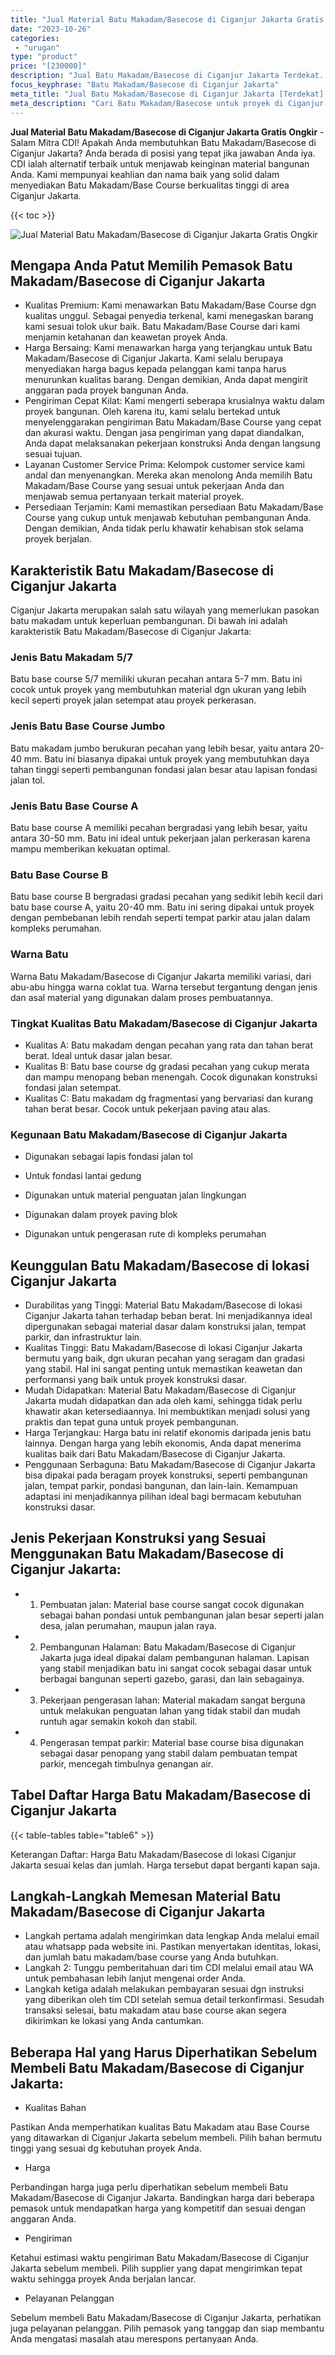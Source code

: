 ```yaml
---
title: "Jual Material Batu Makadam/Basecose di Ciganjur Jakarta Gratis Ongkir"
date: "2023-10-26"
categories:
 - "urugan"
type: "product"
price: "[230000]"
description: "Jual Batu Makadam/Basecose di Ciganjur Jakarta Terdekat. Batu Makadam/Basecose ini sering digunakan dalam proyek konstruksi sebagai material jalan yang kokoh dan awet. Hubungi kami untuk informasi lebih lanjut."
focus_keyphrase: "Batu Makadam/Basecose di Ciganjur Jakarta"
meta_title: "Jual Batu Makadam/Basecose di Ciganjur Jakarta [Terdekat] - CDI"
meta_description: "Cari Batu Makadam/Basecose untuk proyek di Ciganjur Jakarta? Kami menawarkan Batu Makadam/Basecose berkualitas untuk bahan pondasi. Raih penawaran terbaik sekarang."
---
```


**Jual Material Batu Makadam/Basecose di Ciganjur Jakarta Gratis Ongkir** - Salam Mitra CDI! Apakah Anda membutuhkan Batu Makadam/Basecose di Ciganjur Jakarta? Anda berada di posisi yang tepat jika jawaban Anda iya. CDI ialah alternatif terbaik untuk menjawab keinginan material bangunan Anda. Kami mempunyai keahlian dan nama baik yang solid dalam menyediakan Batu Makadam/Base Course berkualitas tinggi di area Ciganjur Jakarta.

{{< toc >}}

![Jual Material Batu Makadam/Basecose di Ciganjur Jakarta Gratis Ongkir](/images/urugan/batu-makadam-basecose-07.jpg)

## Mengapa Anda Patut Memilih Pemasok Batu Makadam/Basecose di Ciganjur Jakarta

*   Kualitas Premium: Kami menawarkan Batu Makadam/Base Course dgn kualitas unggul. Sebagai penyedia terkenal, kami menegaskan barang kami sesuai tolok ukur baik. Batu Makadam/Base Course dari kami menjamin ketahanan dan keawetan proyek Anda.
*   Harga Bersaing: Kami menawarkan harga yang terjangkau untuk Batu Makadam/Basecose di Ciganjur Jakarta. Kami selalu berupaya menyediakan harga bagus kepada pelanggan kami tanpa harus menurunkan kualitas barang. Dengan demikian, Anda dapat mengirit anggaran pada proyek bangunan Anda.
*   Pengiriman Cepat Kilat: Kami mengerti seberapa krusialnya waktu dalam proyek bangunan. Oleh karena itu, kami selalu bertekad untuk menyelenggarakan pengiriman Batu Makadam/Base Course yang cepat dan akurasi waktu. Dengan jasa pengiriman yang dapat diandalkan, Anda dapat melaksanakan pekerjaan konstruksi Anda dengan langsung sesuai tujuan.
*   Layanan Customer Service Prima: Kelompok customer service kami andal dan menyenangkan. Mereka akan menolong Anda memilih Batu Makadam/Base Course yang sesuai untuk pekerjaan Anda dan menjawab semua pertanyaan terkait material proyek.
*   Persediaan Terjamin: Kami memastikan persediaan Batu Makadam/Base Course yang cukup untuk menjawab kebutuhan pembangunan Anda. Dengan demikian, Anda tidak perlu khawatir kehabisan stok selama proyek berjalan.

## Karakteristik Batu Makadam/Basecose di Ciganjur Jakarta

Ciganjur Jakarta merupakan salah satu wilayah yang memerlukan pasokan batu makadam untuk keperluan pembangunan. Di bawah ini adalah karakteristik Batu Makadam/Basecose di Ciganjur Jakarta:

### Jenis Batu Makadam 5/7

Batu base course 5/7 memiliki ukuran pecahan antara 5-7 mm. Batu ini cocok untuk proyek yang membutuhkan material dgn ukuran yang lebih kecil seperti proyek jalan setempat atau proyek perkerasan.

### Jenis Batu Base Course Jumbo

Batu makadam jumbo berukuran pecahan yang lebih besar, yaitu antara 20-40 mm. Batu ini biasanya dipakai untuk proyek yang membutuhkan daya tahan tinggi seperti pembangunan fondasi jalan besar atau lapisan fondasi jalan tol.

### Jenis Batu Base Course A

Batu base course A memiliki pecahan bergradasi yang lebih besar, yaitu antara 30-50 mm. Batu ini ideal untuk pekerjaan jalan perkerasan karena mampu memberikan kekuatan optimal.

### Batu Base Course B

Batu base course B bergradasi gradasi pecahan yang sedikit lebih kecil dari batu base course A, yaitu 20-40 mm. Batu ini sering dipakai untuk proyek dengan pembebanan lebih rendah seperti tempat parkir atau jalan dalam kompleks perumahan.

### Warna Batu

Warna Batu Makadam/Basecose di Ciganjur Jakarta memiliki variasi, dari abu-abu hingga warna coklat tua. Warna tersebut tergantung dengan jenis dan asal material yang digunakan dalam proses pembuatannya.

### Tingkat Kualitas Batu Makadam/Basecose di Ciganjur Jakarta

*   Kualitas A: Batu makadam dengan pecahan yang rata dan tahan berat berat. Ideal untuk dasar jalan besar.
*   Kualitas B: Batu base course dg gradasi pecahan yang cukup merata dan mampu menopang beban menengah. Cocok digunakan konstruksi fondasi jalan setempat.
*   Kualitas C: Batu makadam dg fragmentasi yang bervariasi dan kurang tahan berat besar. Cocok untuk pekerjaan paving atau alas.

### Kegunaan Batu Makadam/Basecose di Ciganjur Jakarta

*   Digunakan sebagai lapis fondasi jalan tol

*   Untuk fondasi lantai gedung

*   Digunakan untuk material penguatan jalan lingkungan

*   Digunakan dalam proyek paving blok

*   Digunakan untuk pengerasan rute di kompleks perumahan

## Keunggulan Batu Makadam/Basecose di lokasi Ciganjur Jakarta

*   Durabilitas yang Tinggi: Material Batu Makadam/Basecose di lokasi Ciganjur Jakarta tahan terhadap beban berat. Ini menjadikannya ideal dipergunakan sebagai material dasar dalam konstruksi jalan, tempat parkir, dan infrastruktur lain.
*   Kualitas Tinggi: Batu Makadam/Basecose di lokasi Ciganjur Jakarta bermutu yang baik, dgn ukuran pecahan yang seragam dan gradasi yang stabil. Hal ini sangat penting untuk memastikan keawetan dan performansi yang baik untuk proyek konstruksi dasar.
*   Mudah Didapatkan: Material Batu Makadam/Basecose di Ciganjur Jakarta mudah didapatkan dan ada oleh kami, sehingga tidak perlu khawatir akan ketersediaannya. Ini membuktikan menjadi solusi yang praktis dan tepat guna untuk proyek pembangunan.
*   Harga Terjangkau: Harga batu ini relatif ekonomis daripada jenis batu lainnya. Dengan harga yang lebih ekonomis, Anda dapat menerima kualitas baik dari Batu Makadam/Basecose di Ciganjur Jakarta.
*   Penggunaan Serbaguna: Batu Makadam/Basecose di Ciganjur Jakarta bisa dipakai pada beragam proyek konstruksi, seperti pembangunan jalan, tempat parkir, pondasi bangunan, dan lain-lain. Kemampuan adaptasi ini menjadikannya pilihan ideal bagi bermacam kebutuhan konstruksi dasar.

## Jenis Pekerjaan Konstruksi yang Sesuai Menggunakan Batu Makadam/Basecose di Ciganjur Jakarta:

*   1. Pembuatan jalan: Material base course sangat cocok digunakan sebagai bahan pondasi untuk pembangunan jalan besar seperti jalan desa, jalan perumahan, maupun jalan raya.

*   2. Pembangunan Halaman: Batu Makadam/Basecose di Ciganjur Jakarta juga ideal dipakai dalam pembangunan halaman. Lapisan yang stabil menjadikan batu ini sangat cocok sebagai dasar untuk berbagai bangunan seperti gazebo, garasi, dan lain sebagainya.

*   3. Pekerjaan pengerasan lahan: Material makadam sangat berguna untuk melakukan penguatan lahan yang tidak stabil dan mudah runtuh agar semakin kokoh dan stabil.

*   4. Pengerasan tempat parkir: Material base course bisa digunakan sebagai dasar penopang yang stabil dalam pembuatan tempat parkir, mencegah timbulnya genangan air.

## Tabel Daftar Harga Batu Makadam/Basecose di Ciganjur Jakarta

{{< table-tables table="table6" >}}

Keterangan Daftar: Harga Batu Makadam/Basecose di lokasi Ciganjur Jakarta sesuai kelas dan jumlah. Harga tersebut dapat berganti kapan saja.

## Langkah-Langkah Memesan Material Batu Makadam/Basecose di Ciganjur Jakarta

*   Langkah pertama adalah mengirimkan data lengkap Anda melalui email atau whatsapp pada website ini. Pastikan menyertakan identitas, lokasi, dan jumlah batu makadam/base course yang Anda butuhkan.
*   Langkah 2: Tunggu pemberitahuan dari tim CDI melalui email atau WA untuk pembahasan lebih lanjut mengenai order Anda.
*   Langkah ketiga adalah melakukan pembayaran sesuai dgn instruksi yang diberikan oleh tim CDI setelah semua detail terkonfirmasi. Sesudah transaksi selesai, batu makadam atau base course akan segera dikirimkan ke lokasi yang Anda cantumkan.

## Beberapa Hal yang Harus Diperhatikan Sebelum Membeli Batu Makadam/Basecose di Ciganjur Jakarta:

*   Kualitas Bahan

Pastikan Anda memperhatikan kualitas Batu Makadam atau Base Course yang ditawarkan di Ciganjur Jakarta sebelum membeli. Pilih bahan bermutu tinggi yang sesuai dg kebutuhan proyek Anda.
*   Harga

Perbandingan harga juga perlu diperhatikan sebelum membeli Batu Makadam/Basecose di Ciganjur Jakarta. Bandingkan harga dari beberapa pemasok untuk mendapatkan harga yang kompetitif dan sesuai dengan anggaran Anda.
*   Pengiriman

Ketahui estimasi waktu pengiriman Batu Makadam/Basecose di Ciganjur Jakarta sebelum membeli. Pilih supplier yang dapat mengirimkan tepat waktu sehingga proyek Anda berjalan lancar.
*   Pelayanan Pelanggan

Sebelum membeli Batu Makadam/Basecose di Ciganjur Jakarta, perhatikan juga pelayanan pelanggan. Pilih pemasok yang tanggap dan siap membantu Anda mengatasi masalah atau merespons pertanyaan Anda.